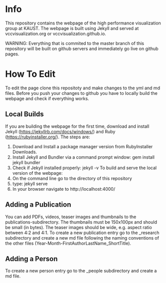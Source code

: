 # Info
This repository contains the webpage of the high performance visualization group at KAUST.
The webpage is built using Jekyll and served at vccvisualization.org or vccvisualization.github.io.

WARNING: Everything that is commited to the master branch of this repository will be built on github servers and immediately go live on github pages.

# How To Edit
To edit the page clone this repositoty and make changes to the yml and md files. Before you push your changes to github you have to locally build the webpage and check if everything works.

## Local Builds
If you are building the webpage for the first time, download and install Jekyll (https://jekyllrb.com/docs/windows/) and Ruby (https://rubyinstaller.org/). The steps are:
1. Download and Install a package manager version from RubyInstaller Downloads.
2. Install Jekyll and Bundler via a command prompt window: gem install jekyll bundler
3. Check if Jekyll installed properly: jekyll -v
To build and serve the local version of the webpage:
1. On the command line go to the directory of this repository
2. type: jekyll serve
3. In your browser navigate to http://localhost:4000/

## Adding a Publication
You can add PDFs, videos, teaser images and thumbnails to the publications-subdirectory. 
The thumbnails must be 150x100px and should be small (in bytes). The teaser images should be wide, e.g. aspect ratio between 4:2 and 4:1.
To create a new publication entry go to the _research subdirectory and create a new md file following the naming conventions of the other files (Year-Month-FirstAuthorLastName_ShortTitle).

## Adding a Person
To create a new person entry go to the _people subdirectory and create a md file.






